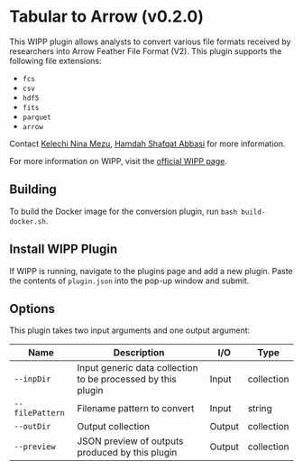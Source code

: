 # Tabular to Arrow (v0.2.0)

This WIPP plugin allows analysts to convert various file formats received by researchers into Arrow Feather File Format (V2). This plugin supports the following file extensions:
- `fcs`
- `csv`
- `hdf5`
- `fits`
- `parquet`
- `arrow`

Contact [Kelechi Nina Mezu](mailto:nina.mezu@nih.gov), [Hamdah Shafqat Abbasi](mailto:hamdahshafqat.abbasi@nih.gov) for more information.

For more information on WIPP, visit the [official WIPP page](https://isg.nist.gov/deepzoomweb/software/wipp).

## Building

To build the Docker image for the conversion plugin, run
`bash build-docker.sh`.

## Install WIPP Plugin

If WIPP is running, navigate to the plugins page and add a new plugin. Paste the
contents of `plugin.json` into the pop-up window and submit.

## Options

This plugin takes two input arguments and one output argument:

| Name          | Description             | I/O    | Type   |
|---------------|-------------------------|--------|--------|
| `--inpDir` | Input generic data collection to be processed by this plugin | Input | collection |
| `--filePattern` | Filename pattern to convert | Input | string |
| `--outDir` | Output collection | Output | collection |
| `--preview` | JSON preview of outputs produced by this plugin | Output | collection |
